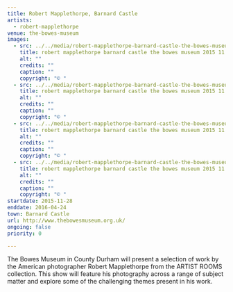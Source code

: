 ```yaml
---
title: Robert Mapplethorpe, Barnard Castle
artists:
  - robert-mapplethorpe
venue: the-bowes-museum
images:
  - src: ../../media/robert-mapplethorpe-barnard-castle-the-bowes-museum-2015-11-28-0.webp
    title: robert mapplethorpe barnard castle the bowes museum 2015 11 28 0
    alt: ""
    credits: ""
    caption: ""
    copyright: "© "
  - src: ../../media/robert-mapplethorpe-barnard-castle-the-bowes-museum-2015-11-28-1.webp
    title: robert mapplethorpe barnard castle the bowes museum 2015 11 28 1
    alt: ""
    credits: ""
    caption: ""
    copyright: "© "
  - src: ../../media/robert-mapplethorpe-barnard-castle-the-bowes-museum-2015-11-28-2.webp
    title: robert mapplethorpe barnard castle the bowes museum 2015 11 28 2
    alt: ""
    credits: ""
    caption: ""
    copyright: "© "
  - src: ../../media/robert-mapplethorpe-barnard-castle-the-bowes-museum-2015-11-28-3.webp
    title: robert mapplethorpe barnard castle the bowes museum 2015 11 28 3
    alt: ""
    credits: ""
    caption: ""
    copyright: "© "
startdate: 2015-11-28
enddate: 2016-04-24
town: Barnard Castle
url: http://www.thebowesmuseum.org.uk/
ongoing: false
priority: 0

---
```


The Bowes Museum in County Durham will present a selection of work by the American photographer Robert Mapplethorpe from the ARTIST ROOMS collection. This show will feature his photography across a range of subject matter and explore some of the challenging themes present in his work.